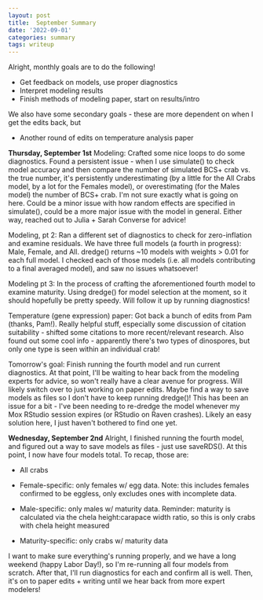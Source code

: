 ```yaml
---
layout: post
title:  September Summary
date: '2022-09-01'
categories: summary
tags: writeup
---
```


Alright, monthly goals are to do the following!
- Get feedback on models, use proper diagnostics
- Interpret modeling results
- Finish methods of modeling paper, start on results/intro

We also have some secondary goals - these are more dependent on when I get the edits back, but
- Another round of edits on temperature analysis paper

**Thursday, September 1st**
Modeling: Crafted some nice loops to do some diagnostics. Found a persistent issue - when I use simulate() to check model accuracy and then compare the number of simulated BCS+ crab vs. the true number, it's persistently underestimating (by a little for the All Crabs model, by a lot for the Females model), or overestimating (for the Males model) the number of BCS+ crab. I'm not sure exactly what is going on here. Could be a minor issue with how random effects are specified in simulate(), could be a more major issue with the model in general. Either way, reached out to Julia + Sarah Converse for advice!

Modeling, pt 2: Ran a different set of diagnostics to check for zero-inflation and examine residuals. We have three full models (a fourth in progress): Male, Female, and All. dredge() returns ~10 models with weights > 0.01 for each full model. I checked each of those models (i.e. all models contributing to a final averaged model), and saw no issues whatsoever!

Modeling pt 3: In the process of crafting the aforementioned fourth model to examine maturity. Using dredge() for model selection at the moment, so it should hopefully be pretty speedy. Will follow it up by running diagnostics!

Temperature (gene expression) paper: Got back a bunch of edits from Pam (thanks, Pam!). Really helpful stuff, especially some discussion of citation suitability - shifted some citations to more recent/relevant research. Also found out some cool info - apparently there's two types of dinospores, but only one type is seen within an individual crab! 

Tomorrow's goal: Finish running the fourth model and run current diagnostics. At that point, I'll be waiting to hear back from the modeling experts for advice, so won't really have a clear avenue for progress. Will likely switch over to just working on paper edits. Maybe find a way to save models as files so I don't have to keep running dredge()! This has been an issue for a bit - I've been needing to re-dredge the model whenever my Mox RStudio session expires (or RStudio on Raven crashes). Likely an easy solution here, I just haven't bothered to find one yet.

**Wednesday, September 2nd**
Alright, I finished running the fourth model, and figured out a way to save models as files - just use saveRDS(). At this point, I now have four models total. To recap, those are:
- All crabs

- Female-specific: only females w/ egg data. Note: this includes females confirmed to be eggless, only excludes ones with incomplete data.

- Male-specific: only males w/ maturity data. Reminder: maturity is calculated via the chela height:carapace width ratio, so this is only crabs with chela height measured

- Maturity-specific: only crabs w/ maturity data

I want to make sure everything's running properly, and we have a long weekend (happy Labor Day!), so I'm re-running all four models from scratch. After that, I'll run diagnostics for each and confirm all is well. Then, it's on to paper edits + writing until we hear back from more expert modelers!